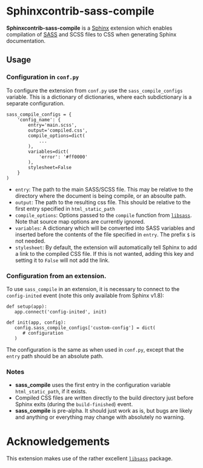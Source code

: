 # Sphinxcontrib-sass-compile

**Sphinxcontrib-sass-compile** is a [Sphinx](http://www.sphinx-doc.org/en/master/) extension
which enables compilation of [SASS](https://sass-lang.com/) and SCSS files to CSS
when generating Sphinx documentation.

## Usage

### Configuration in `conf.py`

To configure the extension from `conf.py`
use the `sass_compile_configs`
variable.
This is a dictionary of dictionaries,
where each subdictionary is a separate configuration.

    sass_compile_configs = {
        'config_name': {
            entry='main.scss',
            output='compiled.css',
            compile_options=dict(
                ...
            ),
            variables=dict(
                'error': '#ff0000'
            ),
            stylesheet=False
        }
    )

- `entry`:
  The path to the main SASS/SCSS file.
  This may be relative to the directory
  where the document is being compile,
  or an absoulte path.
- `output`:
  The path to the resulting css file.
  This should be relative to the first
  entry specified in `html_static_path`
- `compile_options`:
  Options passed to the `compile`
  function from [`libsass`](https://github.com/sass/libsass-python).
  Note that source map options are
  currently ignored.
- `variables`:
  A dictionary which will be converted into SASS variables
  and inserted before the contents of the file specified
  in `entry`. The prefix `$` is not needed.
- `stylesheet`:
  By default, the extension will automatically tell Sphinx
  to add a link to the compiled CSS file.
  If this is not wanted, adding this key and setting
  it to `False` will not add the link.

### Configuration from an extension.

To use `sass_compile` in an extension,
it is necessary to connect to the `config-inited`
event (note this only available from Sphinx v1.8):

    def setup(app):
       app.connect('config-inited', init)

    def init(app, config):
       config.sass_compile_configs['custom-config'] = dict(
          # configuration
       )

The configuration is the same as when used
in `conf.py`, except that the
`entry` path should be an absolute path.

### Notes

- **sass_compile** uses the first
  entry in the configuration variable `html_static_path`, if it exists.
- Compiled CSS files are written directly to
  the build directory just before Sphinx
  exits (during the `build-finished`) event.
- **sass_compile** is pre-alpha. It should just work as is, but bugs are likely and anything or everything may change with absolutely no warning.

# Acknowledgements

This extension makes use of the
rather excellent [`libsass`](https://github.com/sass/libsass-python) package.
